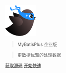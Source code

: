 <img src="_media/pic/logo.png" height="100" width="100">

> MyBatisPlus 企业版

> 更敏捷优雅的处理数据

<a href="/_media/pic/mate.png" target="_blank">获取源码</a>
[开始快速](README.md)



